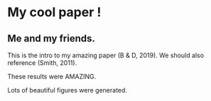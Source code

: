 # My cool paper !
## Me and my friends.

This is the intro to my amazing paper (B & D, 2019).
We should also reference (Smith, 2011).

These results were AMAZING.

Lots of beautiful figures were generated.
